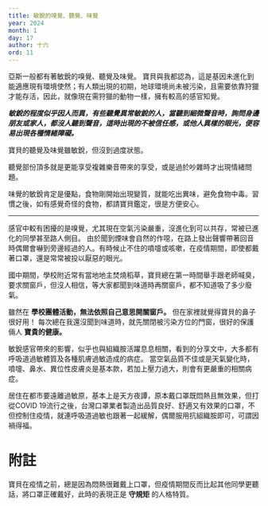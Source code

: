 ```yaml
---
title: 敏銳的嗅覺、聽覺、味覺
year: 2024
month: 1
day: 17
author: 十六
ord: 11
---
```


亞斯一般都有著敏銳的嗅覺、聽覺及味覺。
寶貝與我都認為，這是基因未進化到能適應現有環境使然；有人類出現的初期，地球環境尚未被污染，且需要依靠狩獵才能存活，因此，就像現在需狩獵的動物一樣，擁有較高的感官知覺。

**_敏銳的程度似乎因人而異，有些聽覺異常敏銳的人，當聽到細微聲音時，詢問身邊朋友或家人，都沒人聽到聲音，這時出現的不被信任感，或他人異樣的眼光，便容易出現各種情緒障礙。_**

寶貝的聽覺及味覺雖敏銳，但沒到過度狀態。

聽覺部份頂多就是更能享受複雜樂音帶來的享受，或是過於吵雜時才出現情緒問題。

味覺的敏銳肯定是優點，食物剛開始出現變質，就能吃出異味，避免食物中毒。習慣之後，如有感覺奇怪的食物，都請寶貝鑑定，很是方便安心。

---

感官中較有困擾的是嗅覺，尤其現在空氣污染嚴重，沒進化到可以共存，常被已進化的同學甚至路人側目。
由於聞到煙味會自然的作噁，在路上發出聲響帶著回音時偶爾會嚇到旁邊經過的人。有時候止不住的噴嚏或咳嗽，在疫情期間，即使都戴著口罩，還是常常被投以厭惡的眼光。

國中期間，學校附近常有當地地主焚燒稻草，寶貝總在第一時間舉手跟老師喊臭，要求關窗戶，但沒人相信，等大家都聞到味道時再關窗戶，都不知道吸了多少廢氣。

雖然在 **學校團體活動，無法依照自己意思開關窗戶。**
但在家裡就覺得寶貝的鼻子很好用！
每次總在我還沒聞到味道時，就先關閉被污染方位的門窗，很好的保護倆人 __寶貴的健康。__

敏銳感官帶來的影響，似乎也與組織胺活躍息息相關，看到的分享文中，大多都有呼吸道過敏體質及各種肌膚過敏造成的病症。
當空氣品質不佳或是天氣變化時，噴嚏、鼻水、異位性皮膚炎是基本款，若加上壓力過大，則會有更嚴重的相關病症。

居住在都市要遠離過敏原，基本上是天方夜譚，原本戴口罩既悶熱且無效果，但打從COVID 19流行之後，台灣口罩業者製造出品質良好、舒適又有效果的口罩，不但控制住疫情，就連呼吸道過敏也跟著一起緩解，偶爾服用抗組織胺即可，可謂因禍得福。

# 附註
寶貝在疫情之前，總是因為悶熱很難戴上口罩，但疫情期間反而比起其他同學更聽話，將口罩正確戴好，此時的表現正是 **守規矩** 的人格特質。